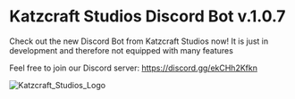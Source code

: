 # Katzcraft Studios Discord Bot v.1.0.7
Check out the new Discord Bot from Katzcraft Studios now! It is just in development and therefore not equipped with many features

Feel free to join our Discord server: https://discord.gg/ekCHh2Kfkn


![Katzcraft_Studios_Logo](https://github.com/Castmax1311/katzcraft-studios-discord-bot/assets/109237939/28ff70b2-0fac-405d-94b0-ec2d5f0b8e8d)
